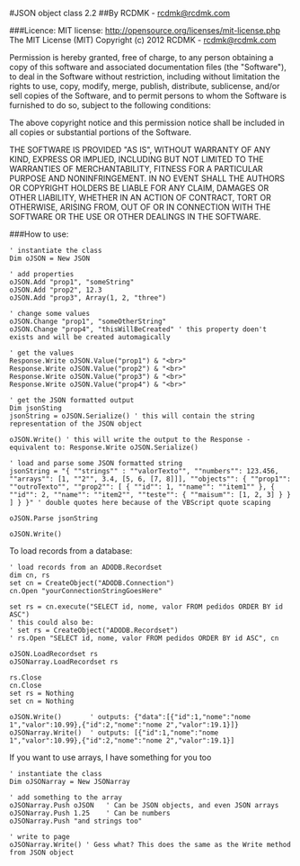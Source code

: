 #JSON object class 2.2
##By RCDMK - rcdmk@rcdmk.com

###Licence:
MIT license: http://opensource.org/licenses/mit-license.php
The MIT License (MIT)
Copyright (c) 2012 RCDMK - rcdmk@rcdmk.com

Permission is hereby granted, free of charge, to any person obtaining a copy of this software and associated documentation files (the "Software"), to deal in the Software without restriction, including without limitation the rights to use, copy, modify, merge, publish, distribute, sublicense, and/or sell copies of the Software, and to permit persons to whom the Software is furnished to do so, subject to the following conditions:  

The above copyright notice and this permission notice shall be included in all copies or substantial portions of the Software.  

THE SOFTWARE IS PROVIDED "AS IS", WITHOUT WARRANTY OF ANY KIND, EXPRESS OR IMPLIED, INCLUDING BUT NOT LIMITED TO THE WARRANTIES OF MERCHANTABILITY, FITNESS FOR A PARTICULAR PURPOSE AND NONINFRINGEMENT. IN NO EVENT SHALL THE AUTHORS OR COPYRIGHT HOLDERS BE LIABLE FOR ANY CLAIM, DAMAGES OR OTHER LIABILITY, WHETHER IN AN ACTION OF CONTRACT, TORT OR OTHERWISE, ARISING FROM, OUT OF OR IN CONNECTION WITH THE SOFTWARE OR THE USE OR OTHER DEALINGS IN THE SOFTWARE.  

###How to use:

<!-- languages: vbscript, vb -->

    ' instantiate the class
	Dim oJSON = New JSON
	
	' add properties
	oJSON.Add "prop1", "someString"
	oJSON.Add "prop2", 12.3
	oJSON.Add "prop3", Array(1, 2, "three")
	
	' change some values
	oJSON.Change "prop1", "someOtherString"
	oJSON.Change "prop4", "thisWillBeCreated" ' this property doen't exists and will be created automagically
	
	' get the values
	Response.Write oJSON.Value("prop1") & "<br>"
	Response.Write oJSON.Value("prop2") & "<br>"
	Response.Write oJSON.Value("prop3") & "<br>"
	Response.Write oJSON.Value("prop4") & "<br>"
	
	' get the JSON formatted output
	Dim jsonSting
	jsonString = oJSON.Serialize() ' this will contain the string representation of the JSON object
	
	oJSON.Write() ' this will write the output to the Response - equivalent to: Response.Write oJSON.Serialize()
	
	' load and parse some JSON formatted string
	jsonString = "{ ""strings"" : ""valorTexto"", ""numbers"": 123.456, ""arrays"": [1, ""2"", 3.4, [5, 6, [7, 8]]], ""objects"": { ""prop1"": ""outroTexto"", ""prop2"": [ { ""id"": 1, ""name"": ""item1"" }, { ""id"": 2, ""name"": ""item2"", ""teste"": { ""maisum"": [1, 2, 3] } } ] } }" ' double quotes here because of the VBScript quote scaping
	
	oJSON.Parse jsonString
	
	oJSON.Write()
	
To load records from a database:
	
	' load records from an ADODB.Recordset
	dim cn, rs
	set cn = CreateObject("ADODB.Connection")
	cn.Open "yourConnectionStringGoesHere"
	
	set rs = cn.execute("SELECT id, nome, valor FROM pedidos ORDER BY id ASC")
	' this could also be:
	' set rs = CreateObject("ADODB.Recordset")
	' rs.Open "SELECT id, nome, valor FROM pedidos ORDER BY id ASC", cn	
	
	oJSON.LoadRecordset rs
	oJSONarray.LoadRecordset rs
	
	rs.Close
	cn.Close
	set rs = Nothing
	set cn = Nothing
	
	oJSON.Write() 		' outputs: {"data":[{"id":1,"nome":"nome 1","valor":10.99},{"id":2,"nome":"nome 2","valor":19.1}]}
	oJSONarray.Write() 	' outputs: [{"id":1,"nome":"nome 1","valor":10.99},{"id":2,"nome":"nome 2","valor":19.1}]
	
If you want to use arrays, I have something for you too

    ' instantiate the class
	Dim oJSONarray = New JSONarray
	
	' add something to the array
	oJSONarray.Push oJSON 	' Can be JSON objects, and even JSON arrays
	oJSONarray.Push 1.25 	' Can be numbers
	oJSONarray.Push "and strings too"
	
	' write to page
	oJSONarray.Write() ' Gess what? This does the same as the Write method from JSON object
	
